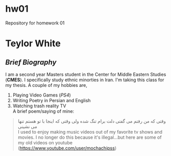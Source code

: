 # hw01
Repository for homework 01
# Teylor White 
## *Brief Biography*
I am a second year Masters student in the Center for Middle Eastern Studies (**CMES**). I specifically study ethnic minorties in Iran. I'm taking this class for my thesis.
A couple of my hobbies are,  
1. Playing Video Games (*PS4*)  
2. Writing Poetry in Persian and English  
3. Watching trash reality TV  
A brief poem/saying of mine:
> وقتی که من رفتم
می گفتی دلت برام تنگ شده
ولی وقتی که اینجا با تو هستم
تنها می نشینی      
I used to enjoy making music videos out of my favorite tv shows and movies. I no longer do this because it's illegal...but here are some of my old videos on youtube (https://www.youtube.com/user/mochachipss)  
